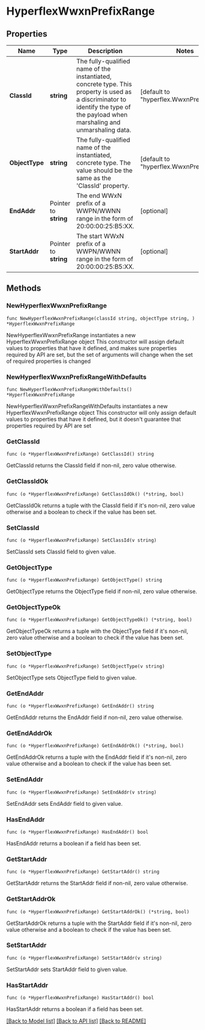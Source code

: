# HyperflexWwxnPrefixRange

## Properties

Name | Type | Description | Notes
------------ | ------------- | ------------- | -------------
**ClassId** | **string** | The fully-qualified name of the instantiated, concrete type. This property is used as a discriminator to identify the type of the payload when marshaling and unmarshaling data. | [default to "hyperflex.WwxnPrefixRange"]
**ObjectType** | **string** | The fully-qualified name of the instantiated, concrete type. The value should be the same as the &#39;ClassId&#39; property. | [default to "hyperflex.WwxnPrefixRange"]
**EndAddr** | Pointer to **string** | The end WWxN prefix of a WWPN/WWNN range in the form of 20:00:00:25:B5:XX. | [optional] 
**StartAddr** | Pointer to **string** | The start WWxN prefix of a WWPN/WWNN range in the form of 20:00:00:25:B5:XX. | [optional] 

## Methods

### NewHyperflexWwxnPrefixRange

`func NewHyperflexWwxnPrefixRange(classId string, objectType string, ) *HyperflexWwxnPrefixRange`

NewHyperflexWwxnPrefixRange instantiates a new HyperflexWwxnPrefixRange object
This constructor will assign default values to properties that have it defined,
and makes sure properties required by API are set, but the set of arguments
will change when the set of required properties is changed

### NewHyperflexWwxnPrefixRangeWithDefaults

`func NewHyperflexWwxnPrefixRangeWithDefaults() *HyperflexWwxnPrefixRange`

NewHyperflexWwxnPrefixRangeWithDefaults instantiates a new HyperflexWwxnPrefixRange object
This constructor will only assign default values to properties that have it defined,
but it doesn't guarantee that properties required by API are set

### GetClassId

`func (o *HyperflexWwxnPrefixRange) GetClassId() string`

GetClassId returns the ClassId field if non-nil, zero value otherwise.

### GetClassIdOk

`func (o *HyperflexWwxnPrefixRange) GetClassIdOk() (*string, bool)`

GetClassIdOk returns a tuple with the ClassId field if it's non-nil, zero value otherwise
and a boolean to check if the value has been set.

### SetClassId

`func (o *HyperflexWwxnPrefixRange) SetClassId(v string)`

SetClassId sets ClassId field to given value.


### GetObjectType

`func (o *HyperflexWwxnPrefixRange) GetObjectType() string`

GetObjectType returns the ObjectType field if non-nil, zero value otherwise.

### GetObjectTypeOk

`func (o *HyperflexWwxnPrefixRange) GetObjectTypeOk() (*string, bool)`

GetObjectTypeOk returns a tuple with the ObjectType field if it's non-nil, zero value otherwise
and a boolean to check if the value has been set.

### SetObjectType

`func (o *HyperflexWwxnPrefixRange) SetObjectType(v string)`

SetObjectType sets ObjectType field to given value.


### GetEndAddr

`func (o *HyperflexWwxnPrefixRange) GetEndAddr() string`

GetEndAddr returns the EndAddr field if non-nil, zero value otherwise.

### GetEndAddrOk

`func (o *HyperflexWwxnPrefixRange) GetEndAddrOk() (*string, bool)`

GetEndAddrOk returns a tuple with the EndAddr field if it's non-nil, zero value otherwise
and a boolean to check if the value has been set.

### SetEndAddr

`func (o *HyperflexWwxnPrefixRange) SetEndAddr(v string)`

SetEndAddr sets EndAddr field to given value.

### HasEndAddr

`func (o *HyperflexWwxnPrefixRange) HasEndAddr() bool`

HasEndAddr returns a boolean if a field has been set.

### GetStartAddr

`func (o *HyperflexWwxnPrefixRange) GetStartAddr() string`

GetStartAddr returns the StartAddr field if non-nil, zero value otherwise.

### GetStartAddrOk

`func (o *HyperflexWwxnPrefixRange) GetStartAddrOk() (*string, bool)`

GetStartAddrOk returns a tuple with the StartAddr field if it's non-nil, zero value otherwise
and a boolean to check if the value has been set.

### SetStartAddr

`func (o *HyperflexWwxnPrefixRange) SetStartAddr(v string)`

SetStartAddr sets StartAddr field to given value.

### HasStartAddr

`func (o *HyperflexWwxnPrefixRange) HasStartAddr() bool`

HasStartAddr returns a boolean if a field has been set.


[[Back to Model list]](../README.md#documentation-for-models) [[Back to API list]](../README.md#documentation-for-api-endpoints) [[Back to README]](../README.md)


